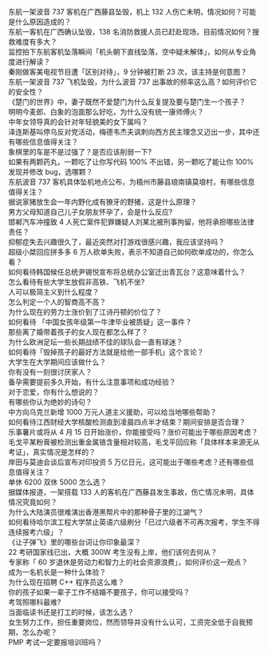 东航一架波音 737 客机在广西藤县坠毁，机上 132 人伤亡未明，情况如何？可能是什么原因造成的？  
东航一客机在广西确认坠毁，138 名消防救援人员已赶赴现场，目前情况如何？搜救难度有多大？  
监控拍下东航客机坠落瞬间「机头朝下直线坠落，空中疑未解体」，如何从专业角度进行解读？  
秦刚做客美电视节目遭「区别对待」，9 分钟被打断 23 次，该主持是何意图？  
东航一架波音 737 飞机坠毁，为什么波音 737 出事故的频率这么高？如何评价它的安全性？  
《楚门的世界》中，妻子既然不爱楚门为什么反复提及要与楚门生一个孩子？  
明明今麦郎、白象的泡面那么好吃，为什么没有统一康师傅火？  
中年女领导真的会针对年轻貌美的女下属吗？  
泽连斯基叫停乌反对党活动，梅德韦杰夫讽刺向西方民主理念又迈出一步，其中还有哪些信息值得关注？  
象棋里的车是不是过强了？是否应该削弱一下?  
如果有两颗药丸，一颗吃了让你写代码 100% 不出错，另一颗吃了能让你 100% 发现并修改 bug，选哪颗？  
东航波音 737 客机具体坠机地点公布，为梧州市藤县琅南镇莫埌村，有哪些信息值得关注？  
据说家猪放生会一年内野化成有獠牙的野猪，这是什么原理？  
男方父母知道自己儿子女朋友怀孕了，会是什么反应?  
邯郸汽车冲撞致 4 人死亡案件犯罪嫌疑人刘某北被刑事拘留，他将承担哪些法律责任？  
抑郁症失去兴趣很久了，最近突然对打游戏很感兴趣，我应该坚持吗？  
超级小桀回应拼多多 6 万人砍单失败，表示不知道自己如何砍单成功的，你怎么看？  
如何看待韩国候任总统尹锡悦宣布将总统办公室迁出青瓦台？这意味着什么？  
怎么看待有些大学生放假非高铁、飞机不坐?  
人可以极简主义到什么程度？  
怎么判定一个人的智商高不高？  
为什么现在的劳力士涨价到了江诗丹顿的价位了？  
如何看待 「中国女孩年级第一牛津毕业被质疑」这一事件？  
那些离了婚带着孩子的女人现在都怎么样了？  
为什么欧洲足坛一些长期战绩不佳的球队会一直有球迷？  
如何看待「毁掉孩子的最好方法就是给他一部手机」这个言论？  
大学生在大学期间应该做什么？  
你有没有一刻很讨厌家人？  
备孕需要提前多久开始，有什么注意事项和成功经验？  
对于恋爱，你有什么想说的？  
有哪些你认为绝妙的诗句？  
中方向乌克兰新增 1000 万元人道主义援助，可以给当地哪些帮助？  
如何看待江西财经大学核酸检测直到凌晨四点半才结束？期间安排是否合理？  
乐事薯片或将从 4 月 15 日开始涨价，你能接受吗？涨价可能出于哪些原因考虑？  
毛戈平某粉膏被检测出重金属铬含量相对较高，毛戈平回应称「具体样本来源无从考证」，真实情况是怎样的？  
岸田与莫迪会谈后宣布对印投资 5 万亿日元，这可能出于哪些考虑？还有哪些信息值得关注？  
单休 6200 双休 5000 怎么选？  
据媒体报道，一架搭载 133 人的客机在广西藤县发生事故，伤亡情况未明，具体情况究竟如何？  
为什么大陆演员很难演出香港黑帮片中的那种骨子里的江湖气？  
如何看待哈尔滨工程大学禁止英语六级刷分「已过六级者不可再次报考，学生不得连续报考六级」？  
《让子弹飞》里的哪些台词让你印象最深？  
22 考研国家线已出，大概 300W 考生没有上岸，他们该何去何从？  
专家称「 60 岁退休是劳动力和智力上的社会资源浪费」，如何评价这一观点？  
成为一名机长是一种什么体验？  
为什么现在招聘 C++ 程序员这么难？  
你的孩子如果一辈子工作不结婚不要孩子，你可以接受吗？  
考驾照哪科最难?  
当面临读书还是打工的时候，该怎么选？  
女生努力工作，担任重要岗位，然而领导并没有什么认可，工资完全低于自我预期，怎么办呢？  
PMP 考试一定要报培训班吗？  
